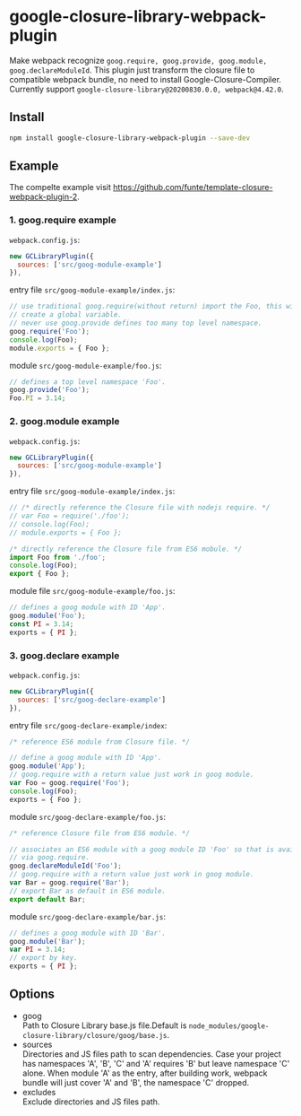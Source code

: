 # google-closure-library-webpack-plugin
Make webpack recognize `goog.require, goog.provide, goog.module, goog.declareModuleId`.
This plugin just transform the closure file to compatible webpack bundle, no need to install Google-Closure-Compiler.  
Currently support `google-closure-library@20200830.0.0, webpack@4.42.0`.

## Install
```sh
npm install google-closure-library-webpack-plugin --save-dev
```
## Example

The compelte example visit https://github.com/funte/template-closure-webpack-plugin-2.

### 1. goog.require example
`webpack.config.js`:
```js
new GCLibraryPlugin({
  sources: ['src/goog-module-example']
}),
```

entry file `src/goog-module-example/index.js`:
```js
// use traditional goog.require(without return) import the Foo, this will
// create a global variable.
// never use goog.provide defines too many top level namespace.
goog.require('Foo');
console.log(Foo);
module.exports = { Foo };
```

module `src/goog-module-example/foo.js`:
```js
// defines a top level namespace 'Foo'.
goog.provide('Foo');
Foo.PI = 3.14;
```

### 2. goog.module example
`webpack.config.js`:
```js
new GCLibraryPlugin({
  sources: ['src/goog-module-example']
}),
```

entry file `src/goog-module-example/index.js`:
```js
// /* directly reference the Closure file with nodejs require. */
// var Foo = require('./foo');
// console.log(Foo);
// module.exports = { Foo };

/* directly reference the Closure file from ES6 mobule. */
import Foo from './foo';
console.log(Foo);
export { Foo };
```

module file `src/goog-module-example/foo.js`:
```js
// defines a goog module with ID 'App'.
goog.module('Foo');
const PI = 3.14;
exports = { PI };
```

### 3. goog.declare example
`webpack.config.js`:
```js
new GCLibraryPlugin({
  sources: ['src/goog-declare-example']
}),
```

entry file `src/goog-declare-example/index`:
```js
/* reference ES6 module from Closure file. */

// define a goog module with ID 'App'. 
goog.module('App');
// goog.require with a return value just work in goog module.
var Foo = goog.require('Foo');
console.log(Foo);
exports = { Foo };

```

module `src/goog-declare-example/foo.js`:
```js
/* reference Closure file from ES6 module. */

// associates an ES6 module with a goog module ID 'Foo' so that is available
// via goog.require.
goog.declareModuleId('Foo');
// goog.require with a return value just work in goog module.
var Bar = goog.require('Bar');
// export Bar as default in ES6 module.
export default Bar;
```

module `src/goog-declare-example/bar.js`:
```js
// defines a goog module with ID 'Bar'.
goog.module('Bar');
var PI = 3.14;
// export by key.
exports = { PI };
```

## Options
+ goog  
  Path to Closure Library base.js file.Default is `node_modules/google-closure-library/closure/goog/base.js`.
+ sources  
  Directories and JS files path to scan dependencies.
  Case your project has namespaces 'A', 'B', 'C' and 'A' requires 'B' but leave namespace 'C' alone. When module 'A' as the entry, after building work, webpack bundle will just cover 'A' and 'B', the namespace 'C' dropped.  
+ excludes  
  Exclude directories and JS files path.